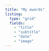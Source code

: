 ```yaml
---
title: "My awards"
listing:
  type: "grid"
  fields:
    - "title"
    - "subtitle"
    - "date"
    - "image"
---
```

